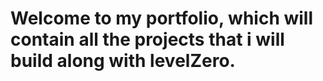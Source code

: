 # Welcome to my portfolio, which will contain all the projects that i will build along with levelZero.